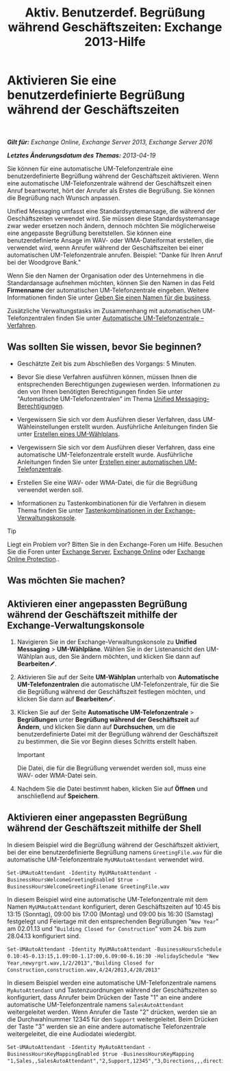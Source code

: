 ﻿---
title: 'Aktiv. Benutzerdef. Begrüßung während Geschäftszeiten: Exchange 2013-Hilfe'
TOCTitle: Aktivieren Sie eine benutzerdefinierte Begrüßung während der Geschäftszeiten
ms:assetid: a2272b7d-de88-4d3f-81e6-ad81f0ee6c5e
ms:mtpsurl: https://technet.microsoft.com/de-de/library/Bb232152(v=EXCHG.150)
ms:contentKeyID: 50554868
ms.date: 05/23/2018
mtps_version: v=EXCHG.150
ms.translationtype: MT
---

# Aktivieren Sie eine benutzerdefinierte Begrüßung während der Geschäftszeiten

 

_**Gilt für:** Exchange Online, Exchange Server 2013, Exchange Server 2016_

_**Letztes Änderungsdatum des Themas:** 2013-04-19_

Sie können für eine automatische UM-Telefonzentrale eine benutzerdefinierte Begrüßung während der Geschäftszeit aktivieren. Wenn eine automatische UM-Telefonzentrale während der Geschäftszeit einen Anruf beantwortet, hört der Anrufer als Erstes die Begrüßung. Sie können die Begrüßung nach Wunsch anpassen.

Unified Messaging umfasst eine Standardsystemansage, die während der Geschäftszeiten verwendet wird. Sie müssen diese Standardsystemansage zwar weder ersetzen noch ändern, dennoch möchten Sie möglicherweise eine angepasste Begrüßung bereitstellen. Sie können eine benutzerdefinierte Ansage im WAV- oder WMA-Dateiformat erstellen, die verwendet wird, wenn Anrufer während der Geschäftszeiten bei einer automatischen UM-Telefonzentrale anrufen. Beispiel: "Danke für Ihren Anruf bei der Woodgrove Bank."

Wenn Sie den Namen der Organisation oder des Unternehmens in die Standardansage aufnehmen möchten, können Sie den Namen in das Feld **Firmenname** der automatischen UM-Telefonzentrale eingeben. Weitere Informationen finden Sie unter [Geben Sie einen Namen für die business](enter-a-business-name-exchange-2013-help.md).

Zusätzliche Verwaltungstasks im Zusammenhang mit automatischen UM-Telefonzentralen finden Sie unter [Automatische UM-Telefonzentrale – Verfahren](um-auto-attendant-procedures-exchange-2013-help.md).

## Was sollten Sie wissen, bevor Sie beginnen?

  - Geschätzte Zeit bis zum Abschließen des Vorgangs: 5 Minuten.

  - Bevor Sie diese Verfahren ausführen können, müssen Ihnen die entsprechenden Berechtigungen zugewiesen werden. Informationen zu den von Ihnen benötigten Berechtigungen finden Sie unter "Automatische UM-Telefonzentralen" im Thema [Unified Messaging-Berechtigungen](unified-messaging-permissions-exchange-2013-help.md).

  - Vergewissern Sie sich vor dem Ausführen dieser Verfahren, dass UM-Wähleinstellungen erstellt wurden. Ausführliche Anleitungen finden Sie unter [Erstellen eines UM-Wählplans](create-a-um-dial-plan-exchange-2013-help.md).

  - Vergewissern Sie sich vor dem Ausführen dieser Verfahren, dass eine automatische UM-Telefonzentrale erstellt wurde. Ausführliche Anleitungen finden Sie unter [Erstellen einer automatischen UM-Telefonzentrale](create-a-um-auto-attendant-exchange-2013-help.md).

  - Erstellen Sie eine WAV- oder WMA-Datei, die für die Begrüßung verwendet werden soll.

  - Informationen zu Tastenkombinationen für die Verfahren in diesem Thema finden Sie unter [Tastenkombinationen in der Exchange-Verwaltungskonsole](keyboard-shortcuts-in-the-exchange-admin-center-exchange-online-protection-help.md).


> [!TIP]
> Liegt ein Problem vor? Bitten Sie in den Exchange-Foren um Hilfe. Besuchen Sie die Foren unter <A href="https://go.microsoft.com/fwlink/p/?linkid=60612">Exchange Server</A>, <A href="https://go.microsoft.com/fwlink/p/?linkid=267542">Exchange Online</A> oder <A href="https://go.microsoft.com/fwlink/p/?linkid=285351">Exchange Online Protection</A>..



## Was möchten Sie machen?

## Aktivieren einer angepassten Begrüßung während der Geschäftszeit mithilfe der Exchange-Verwaltungskonsole

1.  Navigieren Sie in der Exchange-Verwaltungskonsole zu **Unified Messaging** \> **UM-Wählpläne**. Wählen Sie in der Listenansicht den UM-Wählplan aus, den Sie ändern möchten, und klicken Sie dann auf **Bearbeiten**![Bearbeitungssymbol](images/Bb124582.6f53ccb2-1f13-4c02-bea0-30690e6ea71d(EXCHG.150).gif "Bearbeitungssymbol").

2.  Aktivieren Sie auf der Seite **UM-Wählplan** unterhalb von **Automatische UM-Telefonzentralen** die automatische UM-Telefonzentrale, für die Sie die Begrüßung während der Geschäftszeit festlegen möchten, und klicken Sie dann auf **Bearbeiten**![Bearbeitungssymbol](images/Bb124582.6f53ccb2-1f13-4c02-bea0-30690e6ea71d(EXCHG.150).gif "Bearbeitungssymbol").

3.  Klicken Sie auf der Seite **Automatische UM-Telefonzentrale** \> **Begrüßungen** unter **Begrüßung während der Geschäftszeit** auf **Ändern**, und klicken Sie dann auf **Durchsuchen**, um die benutzerdefinierte Datei mit der Begrüßung während der Geschäftszeit zu bestimmen, die Sie vor Beginn dieses Schritts erstellt haben.
    

    > [!IMPORTANT]
    > Die Datei, die für die Begrüßung verwendet werden soll, muss eine WAV- oder WMA-Datei sein.



4.  Nachdem Sie die Datei bestimmt haben, klicken Sie auf **Öffnen** und anschließend auf **Speichern**.

## Aktivieren einer angepassten Begrüßung während der Geschäftszeit mithilfe der Shell

In diesem Beispiel wird die Begrüßung während der Geschäftszeit aktiviert, bei der eine benutzerdefinierte Begrüßung namens `GreetingFile.wav` für die automatische UM-Telefonzentrale `MyUMAutoAttendant` verwendet wird.

    Set-UMAutoAttendant -Identity MyUMAutoAttendant -BusinessHoursWelcomeGreetingEnabled $true -BusinessHoursWelcomeGreetingFilename GreetingFile.wav

In diesem Beispiel wird eine automatische UM-Telefonzentrale mit dem Namen `MyUMAutoAttendant` konfiguriert, deren Geschäftszeiten auf 10:45 bis 13:15 (Sonntag), 09:00 bis 17:00 (Montag) und 09:00 bis 16:30 (Samstag) festgelegt und Feiertage mit den entsprechenden Begrüßungen "`New Year`" am 02.01.13 und "`Building Closed for Construction`" vom 24. bis zum 28.04.13 konfiguriert sind.

    Set-UMAutoAttendant -Identity MyUMAutoAttendant -BusinessHoursSchedule 0.10:45-0.13:15,1.09:00-1.17:00,6.09:00-6.16:30 -HolidaySchedule "New Year,newyrgrt.wav,1/2/2013","Building Closed for Construction,construction.wav,4/24/2013,4/28/2013"

In diesem Beispiel werden eine automatische UM-Telefonzentrale namens `MyAutoAttendant` und Tastenzuordnungen während der Geschäftszeiten so konfiguriert, dass Anrufer beim Drücken der Taste "1" an eine andere automatische UM-Telefonzentrale namens `SalesAutoAttendant` weitergeleitet werden. Wenn Anrufer die Taste "2" drücken, werden sie an die Durchwahlnummer 12345 für den `Support` weitergeleitet. Beim Drücken der Taste "3" werden sie an eine andere automatische Telefonzentrale weitergeleitet, die eine Audiodatei wiedergibt.

    Set-UMAutoAttendant -Identity MyAutoAttendant - BusinessHoursKeyMappingEnabled $true -BusinessHoursKeyMapping "1,Sales,,SalesAutoAttendant","2,Support,12345","3,Directions,,,directions.wav"

